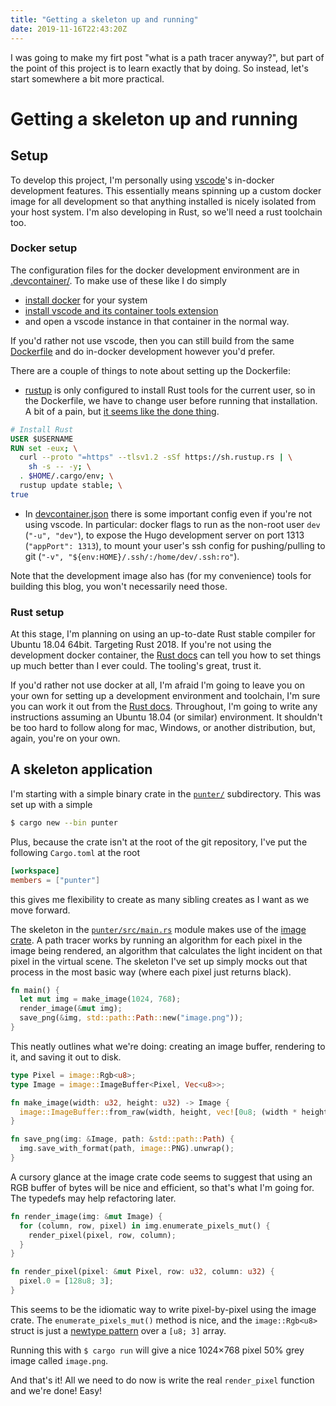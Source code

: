 ```yaml
---
title: "Getting a skeleton up and running"
date: 2019-11-16T22:43:20Z
---
```


I was going to make my firt post "what is a path tracer anyway?", but part of
the point of this project is to learn exactly that by doing. So instead, let's
start somewhere a bit more practical.

# Getting a skeleton up and running

## Setup

To develop this project, I'm personally using
[vscode](https://code.visualstudio.com/)'s in-docker development features. This
essentially means spinning up a custom docker image for all development so that
anything installed is nicely isolated from your host system. I'm also developing
in Rust, so we'll need a rust toolchain too.

### Docker setup

The configuration files for the docker development environment are in
[.devcontainer/](https://github.com/jmaargh/punter/tree/master/.devcontainer).
To make use of these like I do simply

- [install docker](https://docs.docker.com/) for your system
- [install vscode and its container tools extension](https://code.visualstudio.com/docs/remote/containers)
- and open a vscode instance in that container in the normal way.

If you'd rather not use vscode, then you can still build from the same
[Dockerfile](https://github.com/jmaargh/punter/tree/master/.devcontainer/Dockerfile)
and do in-docker development however you'd prefer.

There are a couple of things to note about setting up the Dockerfile:

- [rustup](https://rustup.rs/) is only configured to install Rust tools for the
  current user, so in the Dockerfile, we have to change user before running that
  installation. A bit of a pain, but
  [it seems like the done thing](https://blog.sedrik.se/posts/my-docker-setup-for-rust/).
```Dockerfile
# Install Rust
USER $USERNAME
RUN set -eux; \
  curl --proto "=https" --tlsv1.2 -sSf https://sh.rustup.rs | \
    sh -s -- -y; \
  . $HOME/.cargo/env; \
  rustup update stable; \
true
```
- In
  [devcontainer.json](https://github.com/jmaargh/punter/tree/master/.devcontainer/devcontainer.json)
  there is some important config even if you're not using vscode. In particular:
  docker flags to run as the non-root user `dev` (`"-u", "dev"`), to expose the
  Hugo development server on port 1313 (`"appPort": 1313`), to mount your user's
  ssh config for pushing/pulling to git
  (`"-v", "${env:HOME}/.ssh/:/home/dev/.ssh:ro"`).

Note that the development image also has (for my convenience) tools for building
this blog, you won't necessarily need those.

### Rust setup

At this stage, I'm planning on using an up-to-date Rust stable compiler for
Ubuntu 18.04 64bit. Targeting Rust 2018. If you're not using the development
docker container, the [Rust docs](https://www.rust-lang.org/tools/install) can
tell you how to set things up much better than I ever could. The tooling's
great, trust it.

If you'd rather not use docker at all, I'm afraid I'm going to leave you on
your own for setting up a development environment and toolchain, I'm sure you
can work it out from the [Rust docs](https://www.rust-lang.org/tools/install).
Throughout, I'm going to write any instructions assuming an Ubuntu 18.04 (or
similar) environment. It shouldn't be too hard to follow along for mac, Windows,
or another distribution, but, again, you're on your own.

## A skeleton application

I'm starting with a simple binary crate in the
[`punter/`](https://github.com/jmaargh/punter/tree/master/punter/)
subdirectory. This was set up with a simple

```bash
$ cargo new --bin punter
```

Plus, because the crate isn't at the root of the git repository, I've put the
following `Cargo.toml` at the root

```toml
[workspace]
members = ["punter"]
```

this gives me flexibility to create as many sibling creates as I want as we move
forward.

The skeleton in the
[`punter/src/main.rs`](https://github.com/jmaargh/punter/tree/master/punter/src/main.rs)
module makes use of the [image crate](https://crates.io/crates/image). A path
tracer works by running an algorithm for each pixel in the image being rendered,
an algorithm that calculates the light incident on that pixel in the virtual
scene. The skeleton I've set up simply mocks out that process in the most
basic way (where each pixel just returns black).

```rust
fn main() {
  let mut img = make_image(1024, 768);
  render_image(&mut img);
  save_png(&img, std::path::Path::new("image.png"));
}
```

This neatly outlines what we're doing: creating an image buffer, rendering to
it, and saving it out to disk.

```rust
type Pixel = image::Rgb<u8>;
type Image = image::ImageBuffer<Pixel, Vec<u8>>;

fn make_image(width: u32, height: u32) -> Image {
  image::ImageBuffer::from_raw(width, height, vec![0u8; (width * height * 3) as usize]).unwrap()
}

fn save_png(img: &Image, path: &std::path::Path) {
  img.save_with_format(path, image::PNG).unwrap();
}
```

A cursory glance at the image crate code seems to suggest that using an RGB
buffer of bytes will be nice and efficient, so that's what I'm going for. The
typedefs may help refactoring later.

```rust
fn render_image(img: &mut Image) {
  for (column, row, pixel) in img.enumerate_pixels_mut() {
    render_pixel(pixel, row, column);
  }
}

fn render_pixel(pixel: &mut Pixel, row: u32, column: u32) {
  pixel.0 = [128u8; 3];
}
```

This seems to be the idiomatic way to write pixel-by-pixel using the image
crate. The `enumerate_pixels_mut()` method is nice, and the `image::Rgb<u8>`
struct is just a
[newtype pattern](https://doc.rust-lang.org/1.0.0/style/features/types/newtype.html)
over a `[u8; 3]` array.

Running this with `$ cargo run`  will give a nice 1024×768 pixel 50% grey image
called `image.png`.

And that's it! All we need to do now is write the real `render_pixel` function
and we're done! Easy!
